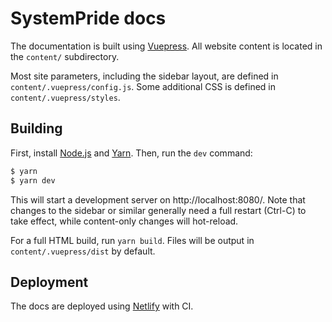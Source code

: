 # SystemPride docs
The documentation is built using [Vuepress](https://vuepress.vuejs.org/). All website content is located in the `content/` subdirectory.

Most site parameters, including the sidebar layout, are defined in `content/.vuepress/config.js`. Some additional CSS is defined in `content/.vuepress/styles`.

## Building
First, install [Node.js](https://nodejs.org/en/download/) and [Yarn](https://classic.yarnpkg.com/en/). Then, run the `dev` command:

```sh
$ yarn
$ yarn dev
```

This will start a development server on http://localhost:8080/. Note that changes to the sidebar or similar generally need a full restart (Ctrl-C) to take effect, while content-only changes will hot-reload.

For a full HTML build, run `yarn build`. Files will be output in `content/.vuepress/dist` by default.

## Deployment
The docs are deployed using [Netlify](https://www.netlify.com/) with CI.